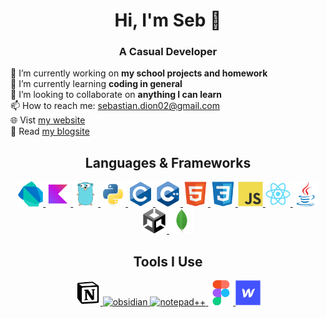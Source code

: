 <h1 align="center">Hi, I'm Seb 👋</h1>
<h3 align="center">A Casual Developer</h3>

<p align="left">
  🔭 I’m currently working on <strong>my school projects and homework</strong> <br/>
  🌱 I’m currently learning <strong>coding in general</strong> <br/>
  👯 I’m looking to collaborate on <strong>anything I can learn</strong> <br/>
  📫 How to reach me: <a href="mailto:sebastian.dion02@gmail.com">sebastian.dion02@gmail.com</a> <br/>
  🌐 Vist <a href="https://web-portofolio-dion.vercel.app/" target="_blank"> my website</a> <br/>
  📖 Read  <a href="https://soft-chestnut-66c.notion.site/Seb-s-Blog-1194f82ca71e8011b36ce9efea061681" target="_blank">my blogsite</a>
</p>

<h2 align="center">Languages & Frameworks</h2>
<p align="center">
  <a href="https://dart.dev" target="_blank" rel="noreferrer">
    <img src="https://raw.githubusercontent.com/devicons/devicon/master/icons/dart/dart-original.svg" alt="dart" width="40" height="40"/>
  </a>
  <a href="https://kotlinlang.org" target="_blank" rel="noreferrer">
    <img src="https://raw.githubusercontent.com/devicons/devicon/master/icons/kotlin/kotlin-original.svg" alt="kotlin" width="40" height="40"/>
  </a>
  <a href="https://golang.org" target="_blank" rel="noreferrer">
    <img src="https://raw.githubusercontent.com/devicons/devicon/master/icons/go/go-original.svg" alt="go" width="40" height="40"/>
  </a>
  <a href="https://www.python.org" target="_blank" rel="noreferrer">
    <img src="https://raw.githubusercontent.com/devicons/devicon/master/icons/python/python-original.svg" alt="python" width="40" height="40"/>
  </a>
  <a href="https://www.cprogramming.com/" target="_blank" rel="noreferrer">
    <img src="https://raw.githubusercontent.com/devicons/devicon/master/icons/c/c-original.svg" alt="c" width="40" height="40"/>
  </a>
  <a href="https://www.w3schools.com/cpp/" target="_blank" rel="noreferrer">
    <img src="https://raw.githubusercontent.com/devicons/devicon/master/icons/cplusplus/cplusplus-original.svg" alt="cplusplus" width="40" height="40"/>
  </a>
  <a href="https://developer.mozilla.org/en-US/docs/Web/HTML" target="_blank" rel="noreferrer">
    <img src="https://raw.githubusercontent.com/devicons/devicon/master/icons/html5/html5-original.svg" alt="html" width="40" height="40"/>
  </a>
  <a href="https://developer.mozilla.org/en-US/docs/Web/CSS" target="_blank" rel="noreferrer">
    <img src="https://raw.githubusercontent.com/devicons/devicon/master/icons/css3/css3-original.svg" alt="css" width="40" height="40"/>
  </a>
  <a href="https://developer.mozilla.org/en-US/docs/Web/JavaScript" target="_blank" rel="noreferrer">
    <img src="https://raw.githubusercontent.com/devicons/devicon/master/icons/javascript/javascript-original.svg" alt="javascript" width="40" height="40"/>
  </a>
 
  <a href="https://reactjs.org" target="_blank" rel="noreferrer">
    <img src="https://raw.githubusercontent.com/devicons/devicon/master/icons/react/react-original.svg" alt="react" width="40" height="40"/>
  </a>
  <a href="https://www.java.com/" target="_blank" rel="noreferrer">
    <img src="https://raw.githubusercontent.com/devicons/devicon/master/icons/java/java-original.svg" alt="java" width="40" height="40"/>
  </a>
  <a href="https://unity.com/" target="_blank" rel="noreferrer">
    <img src="https://raw.githubusercontent.com/devicons/devicon/master/icons/unity/unity-original.svg" alt="unity" width="40" height="40"/>
  </a>
 
   <a href="https://www.mongodb.com/" target="_blank" rel="noreferrer">
    <img src="https://raw.githubusercontent.com/devicons/devicon/master/icons/mongodb/mongodb-original.svg" alt="mongodb" width="40" height="40"/>
</a>

</p>

<h2 align="center">Tools I Use</h2>
<p align="center">
  <a href="https://www.notion.so/" target="_blank" rel="noreferrer">
    <img src="https://raw.githubusercontent.com/devicons/devicon/master/icons/notion/notion-original.svg" alt="notion" width="40" height="40"/>
  </a>
  <a href="https://obsidian.md/" target="_blank" rel="noreferrer">
    <img src="https://avatars.githubusercontent.com/u/65011275?s=200&v=4" alt="obsidian" width="40" height="40"/>
  </a>
  <a href="https://notepad-plus-plus.org/" target="_blank" rel="noreferrer">
    <img src="https://img.icons8.com/color/48/000000/notepad-plus-plus.png" alt="notepad++" width="40" height="40"/>
  </a>
  <a href="https://www.figma.com/" target="_blank" rel="noreferrer">
    <img src="https://raw.githubusercontent.com/devicons/devicon/master/icons/figma/figma-original.svg" alt="figma" width="40" height="40"/>
  </a>
  <a href="https://webflow.com/" target="_blank" rel="noreferrer">
    <img src="https://raw.githubusercontent.com/devicons/devicon/master/icons/webflow/webflow-original.svg" alt="webflow" width="40" height="40"/>
  </a>
</p>
